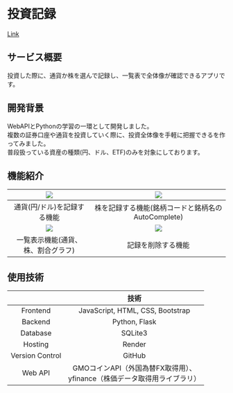 # 投資記録  
[Link](https://c3kanri.onrender.com)  

 ## サービス概要  
投資した際に、通貨か株を選んで記録し、一覧表で全体像が確認できるアプリです。
  
 ## 開発背景  
WebAPIとPythonの学習の一環として開発しました。  
複数の証券口座や通貨を投資していく際に、投資全体像を手軽に把握できるを作ってみました。  
普段扱っている資産の種類(円、ドル、ETF)のみを対象にしております。

 ## 機能紹介
| ![](https://imgpoi.com/i/AYHODE.gif) | ![](https://imgpoi.com/i/AYH33V.gif)  | 
|:-----------:|:------------:|
|通貨(円/ドル)を記録する機能|株を記録する機能(銘柄コードと銘柄名のAutoComplete)|
| ![](https://imgpoi.com/i/AYHHTD.gif) | ![](https://imgpoi.com/i/AYHUZ2.gif) | 
|一覧表示機能(通貨、株、割合グラフ)|記録を削除する機能|
  
 ## 使用技術	

|           | 技術                |
|:---------:|:-------------------:|
| Frontend  | JavaScript, HTML, CSS, Bootstrap|
| Backend   | Python, Flask        |
| Database  | SQLite3              |
| Hosting   | Render               |
| Version Control | GitHub           |
| Web API   | GMOコインAPI（外国為替FX取得用）、<br>yfinance（株価データ取得用ライブラリ）|
